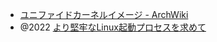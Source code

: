- [ユニファイドカーネルイメージ - ArchWiki](https://wiki.archlinux.jp/index.php/%E3%83%A6%E3%83%8B%E3%83%95%E3%82%A1%E3%82%A4%E3%83%89%E3%82%AB%E3%83%BC%E3%83%8D%E3%83%AB%E3%82%A4%E3%83%A1%E3%83%BC%E3%82%B8)
- @2022 [より堅牢なLinux起動プロセスを求めて](https://gihyo.jp/article/2022/12/daily-linux-221222)
